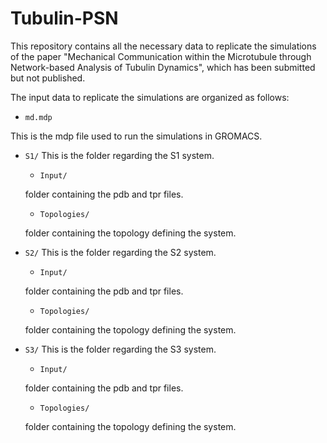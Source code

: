# Tubulin-PSN
This repository contains all the necessary data to replicate the simulations of the paper "Mechanical Communication within the Microtubule through Network-based Analysis of Tubulin Dynamics", which has been submitted but not published.

The input data to replicate the simulations are organized as follows:
- `md.mdp`

This is the mdp file used to run the simulations in GROMACS.

- `S1/`
 This is the folder regarding the S1 system.

  - `Input/`

  folder containing the pdb and tpr files.

  - `Topologies/`

  folder containing the topology defining the system.

- `S2/`
 This is the folder regarding the S2 system.

  - `Input/`

  folder containing the pdb and tpr files.

  - `Topologies/`

  folder containing the topology defining the system.

- `S3/`
 This is the folder regarding the S3 system.

  - `Input/`

  folder containing the pdb and tpr files.

  - `Topologies/`

  folder containing the topology defining the system.
